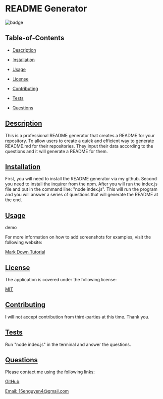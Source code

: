   # README Generator
  
  
  ![badge](https://img.shields.io/badge/license-MIT-blue)
    
  ## Table-of-Contents
  * [Description](#description)
  * [Installation](#installation)
  * [Usage](#usage)
  
  * [License](#license)
    
  * [Contributing](#contributing)
  * [Tests](#tests)
  * [Questions](#questions)
  
  ## [Description](#table-of-contents)
  This is a professional README generator that creates a README for your repository.
  To allow users to create a quick and efficient way to generate README.md for their repositories.
  They input their data according to the questions and it will generate a README for them.
  ## [Installation](#table-of-contents)
  First, you will need to install the README generator via my github. Second you need to install the inquirer from the npm. After you will run the index.js file and put in the command line: "node index.js". This will run the program and you will answer a series of questions that will generate the README at the end.
  ## [Usage](#table-of-contents)
  demo
  
  For more information on how to add screenshots for examples, visit the following website:
  
  [Mark Down Tutorial](https://agea.github.io/tutorial.md/)
  
  
  ## [License](#table-of-contents)
  The application is covered under the following license:
  
  [MIT](https://choosealicense.com/licenses/MIT)
    
    
  ## [Contributing](#table-of-contents)
  
  
  I will not accept contribution from third-parties at this time. Thank you.
    
  ## [Tests](#table-of-contents)
  Run "node index.js" in the terminal and answer the questions.
  ## [Questions](#table-of-contents)
  Please contact me using the following links:
  
  [GitHub](https://github.com/ericn17)
  
  [Email: 15enguyen4@gmail.com](mailto:15enguyen4@gmail.com)
